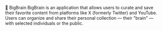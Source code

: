 🧠 BigBrain
BigBrain is an application that allows users to curate and save their favorite content from platforms like X (formerly Twitter) and YouTube. Users can organize and share their personal collection — their "brain" — with selected individuals or the public.
